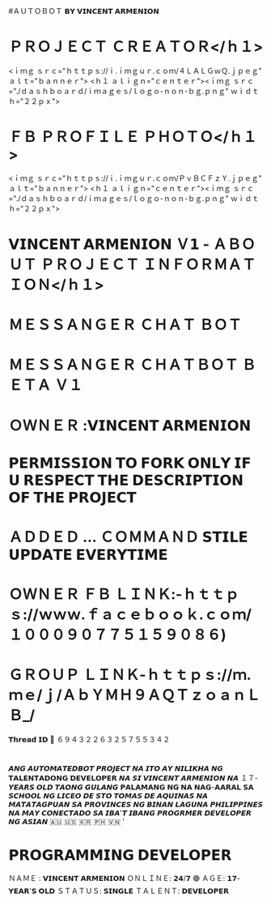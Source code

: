 
#ＡＵＴＯＢＯＴ 𝗕𝗬 𝗩𝗜𝗡𝗖𝗘𝗡𝗧 𝗔𝗥𝗠𝗘𝗡𝗜𝗢𝗡 
# ＰＲＯＪＥＣＴ ＣＲＥＡＴＯＲ</ｈ１>
<ｉｍｇ ｓｒｃ="ｈｔｔｐｓ://ｉ.ｉｍｇｕｒ.ｃｏｍ/４ＬＡＬＧｗＱ.ｊｐｅｇ" ａｌｔ="ｂａｎｎｅｒ">
<ｈ１ ａｌｉｇｎ="ｃｅｎｔｅｒ"><ｉｍｇ ｓｒｃ="./ｄａｓｈｂｏａｒｄ/ｉｍａｇｅｓ/ｌｏｇｏ-ｎｏｎ-ｂｇ.ｐｎｇ" ｗｉｄｔｈ="２２ｐｘ"> 

# ＦＢ ＰＲＯＦＩＬＥ ＰＨＯＴＯ</ｈ１>
<ｉｍｇ ｓｒｃ="ｈｔｔｐｓ://ｉ.ｉｍｇｕｒ.ｃｏｍ/ＰｖＢＣＦｚＹ.ｊｐｅｇ" ａｌｔ="ｂａｎｎｅｒ">
<ｈ１ ａｌｉｇｎ="ｃｅｎｔｅｒ"><ｉｍｇ ｓｒｃ="./ｄａｓｈｂｏａｒｄ/ｉｍａｇｅｓ/ｌｏｇｏ-ｎｏｎ-ｂｇ.ｐｎｇ" ｗｉｄｔｈ="２２ｐｘ"> 
 
  # 𝗩𝗜𝗡𝗖𝗘𝗡𝗧 𝗔𝗥𝗠𝗘𝗡𝗜𝗢𝗡 Ｖ𝟭 - ＡＢＯＵＴ ＰＲＯＪＥＣＴ ＩＮＦＯＲＭＡＴＩＯＮ</ｈ１>

# ＭＥＳＳＡＮＧＥＲ ＣＨＡＴ ＢＯＴ
# ＭＥＳＳＡＮＧＥＲ ＣＨＡＴＢＯＴ ＢＥＴＡ Ｖ１
# ＯＷＮＥＲ :𝗩𝗜𝗡𝗖𝗘𝗡𝗧 𝗔𝗥𝗠𝗘𝗡𝗜𝗢𝗡
# 𝗣𝗘𝗥𝗠𝗜𝗦𝗦𝗜𝗢𝗡 𝗧𝗢 𝗙𝗢𝗥𝗞 𝗢𝗡𝗟𝗬 𝗜𝗙 𝗨 𝗥𝗘𝗦𝗣𝗘𝗖𝗧 𝗧𝗛𝗘 𝗗𝗘𝗦𝗖𝗥𝗜𝗣𝗧𝗜𝗢𝗡 𝗢𝗙 𝗧𝗛𝗘 𝗣𝗥𝗢𝗝𝗘𝗖𝗧
# ＡＤＤＥＤ ... ＣＯＭＭＡＮＤ 𝗦𝗧𝗜𝗟𝗘 𝗨𝗣𝗗𝗔𝗧𝗘 𝗘𝗩𝗘𝗥𝗬𝗧𝗜𝗠𝗘
# ＯＷＮＥＲ ＦＢ ＬＩＮＫ:-ｈｔｔｐｓ://ｗｗｗ.ｆａｃｅｂｏｏｋ.ｃｏｍ/１０００９０７７５１５９０８６)
# ＧＲＯＵＰ ＬＩＮＫ-ｈｔｔｐｓ://ｍ.ｍｅ/ｊ/ＡｂＹＭＨ９ＡＱＴｚｏａｎＬＢ_/
𝗧𝗵𝗿𝗲𝗮𝗱 𝗜𝗗 💬
６９４３２２６３２５７５５３４２
# 
𝘼𝙉𝙂 𝘼𝙐𝙏𝙊𝙈𝘼𝙏𝙀𝘿𝘽𝙊𝙏 𝙋𝙍𝙊𝙅𝙀𝘾𝙏 𝙉𝘼 𝙄𝙏𝙊 𝘼𝙔 𝙉𝙄𝙇𝙄𝙆𝙃𝘼 𝙉𝙂 𝗧𝗔𝗟𝗘𝗡𝗧𝗔𝗗𝗢𝗡𝗚 𝗗𝗘𝗩𝗘𝗟𝗢𝗣𝗘𝗥 𝙉𝘼 𝙎𝙄 𝙑𝙄𝙉𝘾𝙀𝙉𝙏 𝘼𝙍𝙈𝙀𝙉𝙄𝙊𝙉 𝙉𝘼 １７- 𝙔𝙀𝘼𝙍𝙎 𝙊𝙇𝘿 𝙏𝘼𝙊𝙉𝙂 𝙂𝙐𝙇𝘼𝙉𝙂 𝗣𝗔𝗟𝗔𝗠𝗔𝗡𝗚 𝗡𝗚 𝗡𝗔 𝗡𝗔𝗚-𝗔𝗔𝗥𝗔𝗟 𝗦𝗔 𝙎𝘾𝙃𝙊𝙊𝙇 𝙉𝙂 𝙇𝙄𝘾𝙀𝙊 𝘿𝙀 𝙎𝙏𝙊 𝙏𝙊𝙈𝘼𝙎 𝘿𝙀 𝘼𝙌𝙐𝙄𝙉𝘼𝙎 𝙉𝘼 𝙈𝘼𝙏𝘼𝙏𝘼𝙂𝙋𝙐𝘼𝙉 𝙎𝘼 𝙋𝙍𝙊𝙑𝙄𝙉𝘾𝙀𝙎 𝙉𝙂 𝘽𝙄𝙉𝘼𝙉 𝙇𝘼𝙂𝙐𝙉𝘼 𝙋𝙃𝙄𝙇𝙄𝙋𝙋𝙄𝙉𝙀𝙎 𝙉𝘼 𝙈𝘼𝙔 𝘾𝙊𝙉𝙀𝘾𝙏𝘼𝘿𝙊 𝙎𝘼 𝙄𝘽𝘼'𝙏 𝙄𝘽𝘼𝙉𝙂 𝙋𝙍𝙊𝙂𝙍𝙈𝙀𝙍 𝘿𝙀𝙑𝙀𝙇𝙊𝙋𝙀𝙍 𝙉𝙂 𝘼𝙎𝙄𝘼𝙉 🇦🇺 🇺🇸 🇰🇷 🇵🇭 🇻🇳 '

# 𝗣𝗥𝗢𝗚𝗥𝗔𝗠𝗠𝗜𝗡𝗚 𝗗𝗘𝗩𝗘𝗟𝗢𝗣𝗘𝗥
ＮＡＭＥ : 𝗩𝗜𝗡𝗖𝗘𝗡𝗧 𝗔𝗥𝗠𝗘𝗡𝗜𝗢𝗡
ＯＮＬＩＮＥ: 𝟮𝟰/𝟳 🟢
ＡＧＥ: 𝟭𝟳- 𝗬𝗘𝗔𝗥'𝗦 𝗢𝗟𝗗 
ＳＴＡＴＵＳ: 𝗦𝗜𝗡𝗚𝗟𝗘
ＴＡＬＥＮＴ: 𝗗𝗘𝗩𝗘𝗟𝗢𝗣𝗘𝗥
